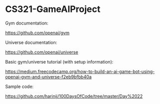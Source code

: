 # CS321-GameAIProject

Gym documentation:

https://github.com/openai/gym

Universe documentation:

https://github.com/openai/universe


Basic gym/universe tutorial (with setup information):

https://medium.freecodecamp.org/how-to-build-an-ai-game-bot-using-openai-gym-and-universe-f2eb9bfbb40a

Sample code:

https://github.com/harinij/100DaysOfCode/tree/master/Day%2022
